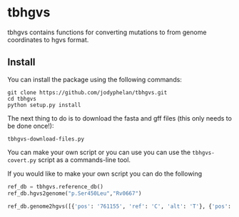 # tbhgvs

tbhgvs contains functions for converting mutations to from genome coordinates to hgvs format.

## Install
You can install the package using the following commands:
```
git clone https://github.com/jodyphelan/tbhgvs.git
cd tbhgvs
python setup.py install
```

The next thing to do is to download the fasta and gff files (this only needs to be done once!):
```
tbhgvs-download-files.py
```

You can make your own script or you can use you can use the `tbhgvs-covert.py` script as a commands-line tool.

If you would like to make your own script you can do the following
``` python
ref_db = tbhgvs.reference_db()
ref_db.hgvs2genome("p.Ser450Leu","Rv0667")

ref_db.genome2hgvs([{'pos': '761155', 'ref': 'C', 'alt': 'T'}, {'pos': '761156', 'ref': 'G', 'alt': 'A'}])
```
